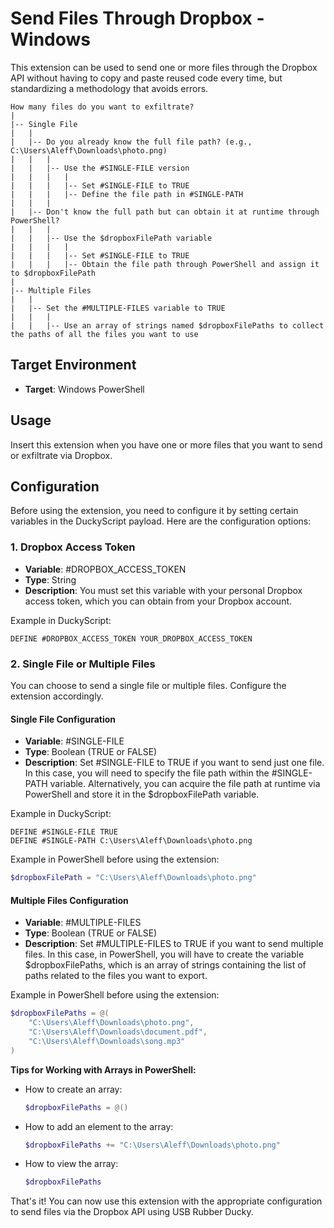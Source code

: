 # Send Files Through Dropbox - Windows

This extension can be used to send one or more files through the Dropbox API without having to copy and paste reused code every time, but standardizing a methodology that avoids errors.

```
How many files do you want to exfiltrate?
|
|-- Single File
|   |
|   |-- Do you already know the full file path? (e.g., C:\Users\Aleff\Downloads\photo.png)
|   |   |
|   |   |-- Use the #SINGLE-FILE version
|   |   |   |
|   |   |   |-- Set #SINGLE-FILE to TRUE
|   |   |   |-- Define the file path in #SINGLE-PATH
|   |   |
|   |-- Don't know the full path but can obtain it at runtime through PowerShell?
|   |   |
|   |   |-- Use the $dropboxFilePath variable
|   |   |   |
|   |   |   |-- Set #SINGLE-FILE to TRUE
|   |   |   |-- Obtain the file path through PowerShell and assign it to $dropboxFilePath
|
|-- Multiple Files
|   |
|   |-- Set the #MULTIPLE-FILES variable to TRUE
|   |   |
|   |   |-- Use an array of strings named $dropboxFilePaths to collect the paths of all the files you want to use

```


## Target Environment

- **Target**: Windows PowerShell

## Usage

Insert this extension when you have one or more files that you want to send or exfiltrate via Dropbox.

## Configuration

Before using the extension, you need to configure it by setting certain variables in the DuckyScript payload. Here are the configuration options:

### 1. Dropbox Access Token

- **Variable**: #DROPBOX_ACCESS_TOKEN
- **Type**: String
- **Description**: You must set this variable with your personal Dropbox access token, which you can obtain from your Dropbox account.

Example in DuckyScript:
```DuckyScript
DEFINE #DROPBOX_ACCESS_TOKEN YOUR_DROPBOX_ACCESS_TOKEN
```

### 2. Single File or Multiple Files

You can choose to send a single file or multiple files. Configure the extension accordingly.

#### Single File Configuration

- **Variable**: #SINGLE-FILE
- **Type**: Boolean (TRUE or FALSE)
- **Description**: Set #SINGLE-FILE to TRUE if you want to send just one file. In this case, you will need to specify the file path within the #SINGLE-PATH variable. Alternatively, you can acquire the file path at runtime via PowerShell and store it in the $dropboxFilePath variable.

Example in DuckyScript:
```DuckyScript
DEFINE #SINGLE-FILE TRUE
DEFINE #SINGLE-PATH C:\Users\Aleff\Downloads\photo.png
```

Example in PowerShell before using the extension:
```powershell
$dropboxFilePath = "C:\Users\Aleff\Downloads\photo.png"
```

#### Multiple Files Configuration

- **Variable**: #MULTIPLE-FILES
- **Type**: Boolean (TRUE or FALSE)
- **Description**: Set #MULTIPLE-FILES to TRUE if you want to send multiple files. In this case, in PowerShell, you will have to create the variable $dropboxFilePaths, which is an array of strings containing the list of paths related to the files you want to export.

Example in PowerShell before using the extension:
```powershell
$dropboxFilePaths = @(
    "C:\Users\Aleff\Downloads\photo.png",
    "C:\Users\Aleff\Downloads\document.pdf",
    "C:\Users\Aleff\Downloads\song.mp3"
)
```

**Tips for Working with Arrays in PowerShell:**

- How to create an array:
  ```powershell
  $dropboxFilePaths = @()
  ```

- How to add an element to the array:
  ```powershell
  $dropboxFilePaths += "C:\Users\Aleff\Downloads\photo.png"
  ```

- How to view the array:
  ```powershell
  $dropboxFilePaths
  ```

That's it! You can now use this extension with the appropriate configuration to send files via the Dropbox API using USB Rubber Ducky.

